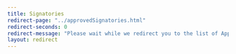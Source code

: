 ```yaml
---
title: Signatories
redirect-page: "../approvedSignatories.html"
redirect-seconds: 0
redirect-message: "Please wait while we redirect you to the list of Approved Signatories"
layout: redirect
---
```

